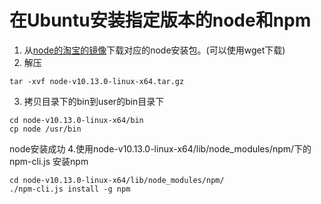 # 在Ubuntu安装指定版本的node和npm
1. 从[node的淘宝的镜像](https://npm.taobao.org/mirrors/node/v10.13.0/node-v10.13.0-linux-x64.tar.gz)下载对应的node安装包。(可以使用wget下载)
2. 解压
  ```
  tar -xvf node-v10.13.0-linux-x64.tar.gz
  ```
3. 拷贝目录下的bin到user的bin目录下
```
cd node-v10.13.0-linux-x64/bin
cp node /usr/bin
```
node安装成功
4.使用node-v10.13.0-linux-x64/lib/node_modules/npm/下的npm-cli.js 安装npm
```
cd node-v10.13.0-linux-x64/lib/node_modules/npm/
./npm-cli.js install -g npm
```